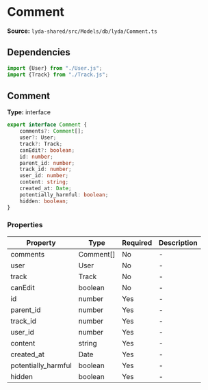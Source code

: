 # Comment

**Source:** `lyda-shared/src/Models/db/lyda/Comment.ts`

## Dependencies

```typescript
import {User} from "./User.js";
import {Track} from "./Track.js";
```

## Comment

**Type:** interface

```typescript
export interface Comment {
    comments?: Comment[];
    user?: User;
    track?: Track;
    canEdit?: boolean;
    id: number;
    parent_id: number;
    track_id: number;
    user_id: number;
    content: string;
    created_at: Date;
    potentially_harmful: boolean;
    hidden: boolean;
}
```

### Properties

| Property | Type | Required | Description |
|----------|------|----------|-------------|
| comments | C​o​m​m​e​n​t[] | No | - |
| user | U​s​e​r | No | - |
| track | T​r​a​c​k | No | - |
| canEdit | boolean | No | - |
| id | number | Yes | - |
| parent_id | number | Yes | - |
| track_id | number | Yes | - |
| user_id | number | Yes | - |
| content | string | Yes | - |
| created_at | D​a​t​e | Yes | - |
| potentially_harmful | boolean | Yes | - |
| hidden | boolean | Yes | - |

